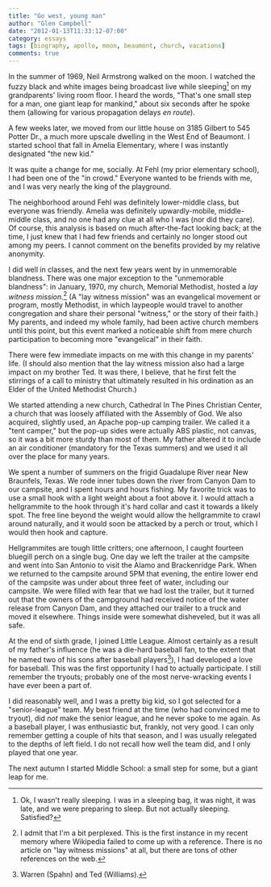 ```yaml
---
title: "Go west, young man"
author: "Glen Campbell"
date: "2012-01-13T11:33:12-07:00"
category: essays
tags: [biography, apollo, moon, beaumont, church, vacations]
comments: true
---
```


In the summer of 1969, Neil Armstrong walked on the moon. I watched the fuzzy black and white images being broadcast live while sleeping[^1] on my grandparents' living room floor. I heard the words, "That's one small step for a man, one giant leap for mankind," about six seconds after he spoke them (allowing for various propagation delays _en route_).

A few weeks later, we moved from our little house on 3185 Gilbert to 545 Potter Dr., a much more upscale dwelling in the West End of Beaumont. I started school that fall in Amelia Elementary, where I was instantly designated "the new kid."

It was quite a change for me, socially. At Fehl (my prior elementary school), I had been one of the "in crowd." Everyone wanted to be friends with me, and I was very nearly the king of the playground.

The neighborhood around Fehl was definitely lower-middle class, but everyone was friendly. Amelia was definitely upwardly-mobile, middle-middle class, and no one had any clue at all who I was (nor did they care). Of course, this analysis is based on much after-the-fact looking back; at the time, I just knew that I had few friends and certainly no longer stood out among my peers. I cannot comment on the benefits provided by my relative anonymity.

I did well in classes, and the next few years went by in unmemorable blandness. There was one major exception to the "unmemorable blandness": in January, 1970, my church, Memorial Methodist, hosted a _lay witness mission_.[^2] (A "lay witness mission" was an evangelical movement or program, mostly Methodist, in which laypeople would travel to another congregation and share their personal "witness," or the story of their faith.) My parents, and indeed my whole family, had been active church members until this point, but this event marked a noticeable shift from mere church participation to becoming more "evangelical" in their faith.

There were few immediate impacts on me with this change in my parents' life. (I should also mention that the lay witness mission also had a large impact on my brother Ted. It was there, I believe, that he first felt the stirrings of a call to ministry that ultimately resulted in his ordination as an Elder of the United Methodist Church.)

We started attending a new church, Cathedral In The Pines Christian Center, a church that was loosely affiliated with the Assembly of God. We also acquired, slightly used, an Apache pop-up camping trailer. We called it a "tent camper," but the pop-up sides were actually ABS plastic, not canvas, so it was a bit more sturdy than most of them. My father altered it to include an air conditioner (mandatory for the Texas summers) and we used it all over the place for many years.

We spent a number of summers on the frigid Guadalupe River near New Braunfels, Texas. We rode inner tubes down the river from Canyon Dam to our campsite, and I spent hours and hours fishing. My favorite trick was to use a small hook with a light weight about a foot above it. I would attach a hellgrammite to the hook through it's hard collar and cast it towards a likely spot. The free line beyond the weight would allow the hellgrammite to crawl around naturally, and it would soon be attacked by a perch or trout, which I would then hook and capture.

Hellgrammites are tough little critters; one afternoon, I caught fourteen bluegill perch on a single bug. One day we left the trailer at the campsite and went into San Antonio to visit the Alamo and Brackenridge Park. When we returned to the campsite around 5PM that evening, the entire lower end of the campsite was under about three feet of water, including our campsite. We were filled with fear that we had lost the trailer, but it turned out that the owners of the campground had received notice of the water release from Canyon Dam, and they attached our trailer to a truck and moved it elsewhere.  Things inside were somewhat disheveled, but it was all safe.

At the end of sixth grade, I joined Little League. Almost certainly as a result of my father's influence (he was a die-hard baseball fan, to the extent that he named two of his sons after baseball players[^3]), I had developed a love for baseball. This was the first opportunity I had to actually participate. I still remember the tryouts; probably one of the most nerve-wracking events I have ever been a part of.

I did reasonably well, and I was a pretty big kid, so I got selected for a "senior-league" team. My best friend at the time (who had convinced me to tryout), did _not_ make the senior league, and he never spoke to me again. As a baseball player, I was enthusiastic but, frankly, not very good. I can only remember getting a couple of hits that season, and I was usually relegated to the depths of left field. I do not recall how well the team did, and I only played that one year.

The next autumn I started Middle School: a small step for some, but a giant leap for me.

[^1]: Ok, I wasn't really sleeping. I was in a sleeping bag, it was night, it was late, and we were preparing to sleep. But not actually sleeping. Satisfied?
[^2]: I admit that I'm a bit perplexed. This is the first instance in my recent memory where Wikipedia failed to come up with a reference. There is no article on "lay witness missions" at all, but there are tons of other references on the web.
[^3]: Warren (Spahn) and Ted (Williams).
